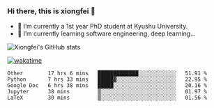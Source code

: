 ### Hi there, this is xiongfei 👋


- 🔭 I’m currently a 1st year PhD student at Kyushu University.
- 🌱 I’m currently learning software engineering, deep learning...

<!--
**Toma62299781/Toma62299781** is a ✨ _special_ ✨ repository because its `README.md` (this file) appears on your GitHub profile.
Here are some ideas to get you started:
-->

![Xiongfei's GitHub stats](https://github-readme-stats.vercel.app/api?username=Toma62299781)


[![wakatime](https://wakatime.com/badge/user/9e8d5516-d162-43e7-9563-87295d455a71.svg)](https://wakatime.com/@9e8d5516-d162-43e7-9563-87295d455a71)

<!--START_SECTION:waka-->
```text
Other        17 hrs 6 mins   █████████████░░░░░░░░░░░░   51.91 % 
Python       7 hrs 33 mins   █████▓░░░░░░░░░░░░░░░░░░░   22.95 % 
Google Doc   6 hrs 38 mins   █████░░░░░░░░░░░░░░░░░░░░   20.16 % 
Jupyter      38 mins         ▒░░░░░░░░░░░░░░░░░░░░░░░░   01.97 % 
LaTeX        30 mins         ▒░░░░░░░░░░░░░░░░░░░░░░░░   01.56 % 
```
<!--END_SECTION:waka-->

